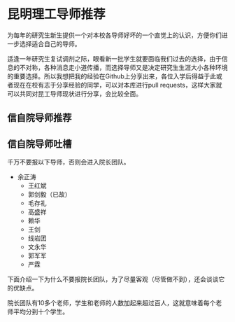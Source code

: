# 昆明理工导师推荐
为每年的研究生新生提供一个对本校各导师好坏的一个直觉上的认识，方便你们进一步选择适合自己的导师。

适逢一年研究生复试调剂之际，眼看新一批学生就要面临我们过去的选择，由于信息的不对称，各种消息走小道传播，而选择导师又是决定研究生生涯大小各种环境的重要选择。所以我想把我的经验在Github上分享出来，各位入学后得益于此或者现在在校有志于分享经验的同学，可以对本库进行pull requests，这样大家就可以共同对昆工导师现状进行分享，会比较全面。

## 信自院导师推荐

## 信自院导师吐槽
千万不要报以下导师，否则会进入院长团队。
- 余正涛
    - 王红斌
    - 郭剑毅（已故）
    - 毛存礼
    - 高盛祥
    - 赖华
    - 王剑
    - 线岩团
    - 文永华
    - 郭军军
    - 严霖

下面介绍一下为什么不要报院长团队，为了尽量客观（尽管做不到），还会谈谈它的优缺点。

院长团队有10多个老师，学生和老师的人数加起来超过百人，这就意味着每个老师平均分到十个学生。
